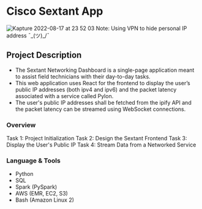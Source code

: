 # Cisco Sextant App 
![Kapture 2022-08-17 at 23 52 03](https://user-images.githubusercontent.com/94224903/185320508-94563001-9d60-4c9a-a2b5-9687e8b08bcb.gif)
Note: Using VPN to hide personal IP address ¯\_(ツ)_/¯
## **Project Description**
- The Sextant Networking Dashboard is a single-page application meant to assist field technicians with their day-to-day tasks. 
- This web application uses React for the frontend to display the user’s public IP addresses (both ipv4 and ipv6) and the packet latency associated with a service called Pylon. 
- The user's public IP addresses shall be fetched from the ipify API and the packet latency can be streamed using WebSocket connections.

### **Overview**

Task 1: Project Initialization
Task 2: Design the Sextant Frontend
Task 3: Display the User's Public IP
Task 4: Stream Data from a Networked Service

### Language **& Tools**

- Python
- SQL
- Spark (PySpark)
- AWS (EMR, EC2, S3)
- Bash (Amazon Linux 2)
